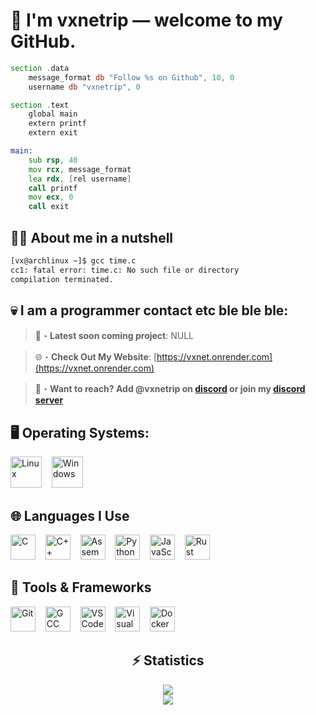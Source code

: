 # 👤 I'm **vxnetrip** — welcome to my GitHub.
```asm
section .data
    message_format db "Follow %s on Github", 10, 0
    username db "vxnetrip", 0

section .text
    global main
    extern printf
    extern exit

main:
    sub rsp, 40
    mov rcx, message_format
    lea rdx, [rel username]
    call printf
    mov ecx, 0
    call exit
```

## 😵‍💫 About me in a nutshell
```bash
[vx@archlinux ~]$ gcc time.c
cc1: fatal error: time.c: No such file or directory
compilation terminated.
```

## 💀 I am a programmer contact etc ble ble ble:

> 📂・**Latest soon coming project**: NULL

> 🌐・**Check Out My Website**: [https://vxnet.onrender.com](https://vxnet.onrender.com)

> 📩・**Want to reach? Add @vxnetrip on [discord](https://discord.com/users/1126449850041511986) or join my [discord server](https://discord.gg/Y6XMxTW5u5)**

## 🖥️ Operating Systems:
<p align="left">
  <img src="https://cdn.jsdelivr.net/gh/devicons/devicon/icons/linux/linux-original.svg" width="50" alt="Linux" />&nbsp;&nbsp;&nbsp;
  <img src="https://cdn.jsdelivr.net/gh/devicons/devicon/icons/windows8/windows8-original.svg" width="50" alt="Windows" />
</p>

## 🌐 Languages I Use
<p align="left">
  <img src="https://cdn.jsdelivr.net/gh/devicons/devicon/icons/c/c-original.svg" width="40" alt="C" />&nbsp;&nbsp;&nbsp;
  <img src="https://cdn.jsdelivr.net/gh/devicons/devicon/icons/cplusplus/cplusplus-original.svg" width="40" alt="C++" />&nbsp;&nbsp;&nbsp;
   <img src="https://www.svgrepo.com/show/373445/assembly.svg" width="40" alt="Assembly" />&nbsp;&nbsp;&nbsp;
  <img src="https://cdn.jsdelivr.net/gh/devicons/devicon/icons/python/python-original.svg" width="40" alt="Python" />&nbsp;&nbsp;&nbsp;
  <img src="https://cdn.jsdelivr.net/gh/devicons/devicon/icons/javascript/javascript-original.svg" width="40" alt="JavaScript" />&nbsp;&nbsp;&nbsp;
  <img src="https://cdn.jsdelivr.net/gh/devicons/devicon/icons/rust/rust-plain.svg" width="40" alt="Rust" />
</p>

## 🔧 Tools & Frameworks

<p align="left">
  <img src="https://cdn.jsdelivr.net/gh/devicons/devicon/icons/git/git-original.svg" width="40" alt="Git" />&nbsp;&nbsp;&nbsp;
  <img src="https://cdn.jsdelivr.net/gh/devicons/devicon/icons/gcc/gcc-original.svg" width="40" alt="GCC" />&nbsp;&nbsp;&nbsp;
  <img src="https://cdn.jsdelivr.net/gh/devicons/devicon/icons/vscode/vscode-original.svg" width="40" alt="VSCode" />&nbsp;&nbsp;&nbsp;
  <img src="https://cdn.jsdelivr.net/gh/devicons/devicon/icons/visualstudio/visualstudio-plain.svg" width="40" alt="Visual Studio" />&nbsp;&nbsp;&nbsp;
  <img src="https://cdn.jsdelivr.net/gh/devicons/devicon/icons/docker/docker-original.svg" width="40" alt="Docker" />&nbsp;&nbsp;&nbsp;

<div align="center">
    <h2 align="center">⚡ Statistics</h2>
    <div>
        <img src="https://github-readme-stats.vercel.app/api?username=vxnetrip&show_icons=true&bg_color=00000000">
    </div>
    <div>
        <img src="http://github-readme-streak-stats.herokuapp.com?user=vxnetrip&theme=tokyonight_duo&hide_border=true&mode=weekly">
    </div>
</div>
